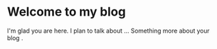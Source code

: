 # Welcome to my blog

I'm glad you are here. I plan to talk about ...
Something more about your blog .

